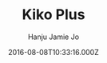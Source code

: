 ---
title: Kiko Plus
github: https://github.com/AWEEKJ/Kiko-plus
demo: https://aweekj.github.io/Kiko-plus
author: Hanju Jamie Jo
ssg:
  - Jekyll
cms:
  - No Cms
date: 2016-08-08T10:33:16.000Z
description: '[DEPRECATED!!!] Please redirect to the new and easier version, kiko-now==>'
stale: true
draft: true
---